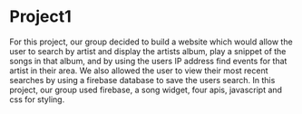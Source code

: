 # Project1
For this project, our group decided to build a website which would allow the user to search by artist and display the artists album, play a snippet of the songs in that album, and by using the users IP address find events for that artist in their area. We also allowed the user to view their most recent searches by using a firebase database to save the users search. In this project, our group used firebase, a song widget, four apis, javascript and css for styling.
